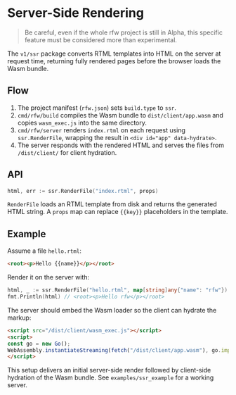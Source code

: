 # Server-Side Rendering

> Be careful, even if the whole rfw project is still in Alpha, this specific feature must be considered more than experimental.

The `v1/ssr` package converts RTML templates into HTML on the server at request time, returning fully rendered pages before the browser loads the Wasm bundle.

## Flow

1. The project manifest (`rfw.json`) sets `build.type` to `ssr`.
2. `cmd/rfw/build` compiles the Wasm bundle to `dist/client/app.wasm` and copies `wasm_exec.js` into the same directory.
3. `cmd/rfw/server` renders `index.rtml` on each request using `ssr.RenderFile`, wrapping the result in `<div id="app" data-hydrate>`.
4. The server responds with the rendered HTML and serves the files from `/dist/client/` for client hydration.

## API

```go
html, err := ssr.RenderFile("index.rtml", props)
```

`RenderFile` loads an RTML template from disk and returns the generated HTML string. A `props` map can replace `{{key}}` placeholders in the template.

## Example

Assume a file `hello.rtml`:

```html
<root><p>Hello {{name}}</p></root>
```

Render it on the server with:

```go
html, _ := ssr.RenderFile("hello.rtml", map[string]any{"name": "rfw"})
fmt.Println(html) // <root><p>Hello rfw</p></root>
```

The server should embed the Wasm loader so the client can hydrate the markup:

```html
<script src="/dist/client/wasm_exec.js"></script>
<script>
const go = new Go();
WebAssembly.instantiateStreaming(fetch("/dist/client/app.wasm"), go.importObject).then((result) => { go.run(result.instance); });
</script>
```

This setup delivers an initial server-side render followed by client-side hydration of the Wasm bundle. See `examples/ssr_example` for a working server.
